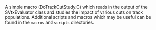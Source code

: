 A simple macro (DoTrackCutStudy.C) which reads in the output of the SVtxEvaluator class and studies the impact of various cuts on track populations. Additional scripts and macros which may be useful can be found in the `macros` and `scripts` directories.

